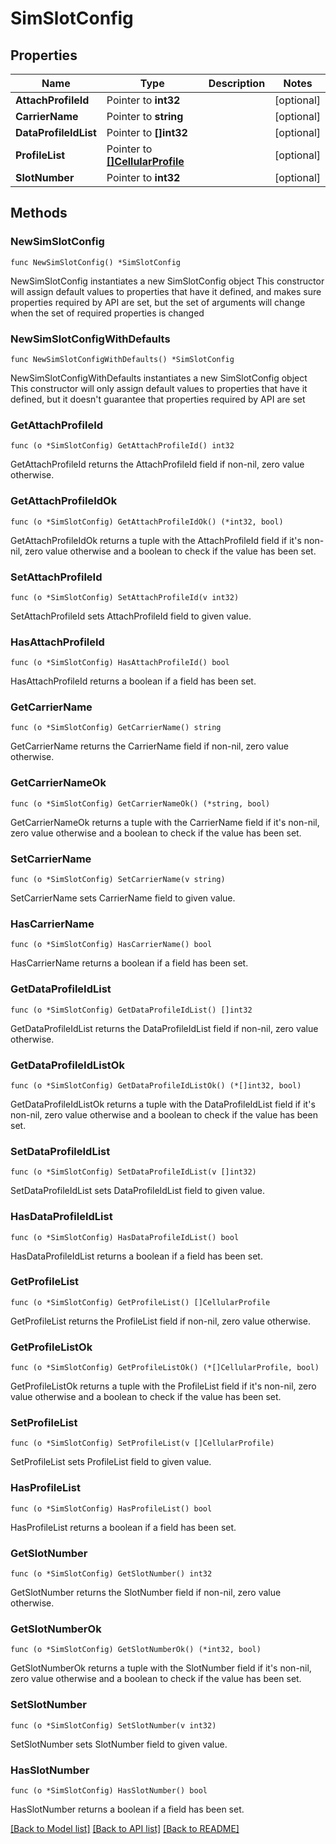 # SimSlotConfig

## Properties

Name | Type | Description | Notes
------------ | ------------- | ------------- | -------------
**AttachProfileId** | Pointer to **int32** |  | [optional] 
**CarrierName** | Pointer to **string** |  | [optional] 
**DataProfileIdList** | Pointer to **[]int32** |  | [optional] 
**ProfileList** | Pointer to [**[]CellularProfile**](CellularProfile.md) |  | [optional] 
**SlotNumber** | Pointer to **int32** |  | [optional] 

## Methods

### NewSimSlotConfig

`func NewSimSlotConfig() *SimSlotConfig`

NewSimSlotConfig instantiates a new SimSlotConfig object
This constructor will assign default values to properties that have it defined,
and makes sure properties required by API are set, but the set of arguments
will change when the set of required properties is changed

### NewSimSlotConfigWithDefaults

`func NewSimSlotConfigWithDefaults() *SimSlotConfig`

NewSimSlotConfigWithDefaults instantiates a new SimSlotConfig object
This constructor will only assign default values to properties that have it defined,
but it doesn't guarantee that properties required by API are set

### GetAttachProfileId

`func (o *SimSlotConfig) GetAttachProfileId() int32`

GetAttachProfileId returns the AttachProfileId field if non-nil, zero value otherwise.

### GetAttachProfileIdOk

`func (o *SimSlotConfig) GetAttachProfileIdOk() (*int32, bool)`

GetAttachProfileIdOk returns a tuple with the AttachProfileId field if it's non-nil, zero value otherwise
and a boolean to check if the value has been set.

### SetAttachProfileId

`func (o *SimSlotConfig) SetAttachProfileId(v int32)`

SetAttachProfileId sets AttachProfileId field to given value.

### HasAttachProfileId

`func (o *SimSlotConfig) HasAttachProfileId() bool`

HasAttachProfileId returns a boolean if a field has been set.

### GetCarrierName

`func (o *SimSlotConfig) GetCarrierName() string`

GetCarrierName returns the CarrierName field if non-nil, zero value otherwise.

### GetCarrierNameOk

`func (o *SimSlotConfig) GetCarrierNameOk() (*string, bool)`

GetCarrierNameOk returns a tuple with the CarrierName field if it's non-nil, zero value otherwise
and a boolean to check if the value has been set.

### SetCarrierName

`func (o *SimSlotConfig) SetCarrierName(v string)`

SetCarrierName sets CarrierName field to given value.

### HasCarrierName

`func (o *SimSlotConfig) HasCarrierName() bool`

HasCarrierName returns a boolean if a field has been set.

### GetDataProfileIdList

`func (o *SimSlotConfig) GetDataProfileIdList() []int32`

GetDataProfileIdList returns the DataProfileIdList field if non-nil, zero value otherwise.

### GetDataProfileIdListOk

`func (o *SimSlotConfig) GetDataProfileIdListOk() (*[]int32, bool)`

GetDataProfileIdListOk returns a tuple with the DataProfileIdList field if it's non-nil, zero value otherwise
and a boolean to check if the value has been set.

### SetDataProfileIdList

`func (o *SimSlotConfig) SetDataProfileIdList(v []int32)`

SetDataProfileIdList sets DataProfileIdList field to given value.

### HasDataProfileIdList

`func (o *SimSlotConfig) HasDataProfileIdList() bool`

HasDataProfileIdList returns a boolean if a field has been set.

### GetProfileList

`func (o *SimSlotConfig) GetProfileList() []CellularProfile`

GetProfileList returns the ProfileList field if non-nil, zero value otherwise.

### GetProfileListOk

`func (o *SimSlotConfig) GetProfileListOk() (*[]CellularProfile, bool)`

GetProfileListOk returns a tuple with the ProfileList field if it's non-nil, zero value otherwise
and a boolean to check if the value has been set.

### SetProfileList

`func (o *SimSlotConfig) SetProfileList(v []CellularProfile)`

SetProfileList sets ProfileList field to given value.

### HasProfileList

`func (o *SimSlotConfig) HasProfileList() bool`

HasProfileList returns a boolean if a field has been set.

### GetSlotNumber

`func (o *SimSlotConfig) GetSlotNumber() int32`

GetSlotNumber returns the SlotNumber field if non-nil, zero value otherwise.

### GetSlotNumberOk

`func (o *SimSlotConfig) GetSlotNumberOk() (*int32, bool)`

GetSlotNumberOk returns a tuple with the SlotNumber field if it's non-nil, zero value otherwise
and a boolean to check if the value has been set.

### SetSlotNumber

`func (o *SimSlotConfig) SetSlotNumber(v int32)`

SetSlotNumber sets SlotNumber field to given value.

### HasSlotNumber

`func (o *SimSlotConfig) HasSlotNumber() bool`

HasSlotNumber returns a boolean if a field has been set.


[[Back to Model list]](../README.md#documentation-for-models) [[Back to API list]](../README.md#documentation-for-api-endpoints) [[Back to README]](../README.md)


